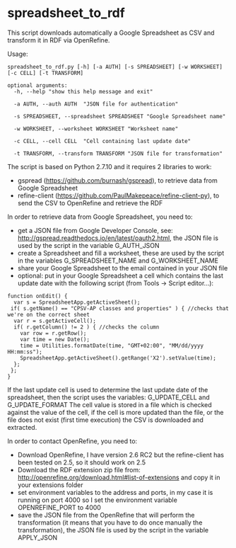 # spreadsheet_to_rdf

This script downloads automatically a Google Spreadsheet as CSV and transform it in RDF via OpenRefine.

Usage:
```
spreadsheet_to_rdf.py [-h] [-a AUTH] [-s SPREADSHEET] [-w WORKSHEET] [-c CELL] [-t TRANSFORM]

optional arguments:
  -h, --help "show this help message and exit"

  -a AUTH, --auth AUTH  "JSON file for authentication"

  -s SPREADSHEET, --spreadsheet SPREADSHEET "Google Spreadsheet name"

  -w WORKSHEET, --worksheet WORKSHEET "Worksheet name"

  -c CELL, --cell CELL  "Cell containing last update date"

  -t TRANSFORM, --transform TRANSFORM "JSON file for transformation"
```

The script is based on Python 2.7.10 and it requires 2 libraries to work:
 * gspread (https://github.com/burnash/gspread), to retrieve data from Google Spreadsheet
 * refine-client (https://github.com/PaulMakepeace/refine-client-py), to send the CSV to OpenRefine and retrieve the RDF

In order to retrieve data from Google Spreadsheet, you need to:
 * get a JSON file from  Google Developer Console, see: http://gspread.readthedocs.io/en/latest/oauth2.html, the JSON file is used by the script in the variable G_AUTH_JSON
 * create a Spreadsheet and fill a worksheet, these are used by the script in the variables G_SPREADSHEET_NAME and G_WORKSHEET_NAME
 * share your Google Spreadsheet to the email contained in your JSON file
 * optional: put in your Google Spreadsheet a cell which contains the last update date with the following script (from Tools -> Script editor...):

```
function onEdit() {
  var s = SpreadsheetApp.getActiveSheet();
 if( s.getName() == "CPSV-AP classes and properties" ) { //checks that we're on the correct sheet
  var r = s.getActiveCell();
  if( r.getColumn() != 2 ) { //checks the column
    var row = r.getRow();
    var time = new Date();
    time = Utilities.formatDate(time, "GMT+02:00", "MM/dd/yyyy HH:mm:ss");
    SpreadsheetApp.getActiveSheet().getRange('X2').setValue(time);
  };
 };
}
```

If the last update cell is used to determine the last update date of the spreadsheet, then the script uses the variables: G_UPDATE_CELL and G_UPDATE_FORMAT
The cell value is stored in a file which is checked against the value of the cell, if the cell is more updated than the file, or the file does not exist (first time execution) the CSV is downloaded and extracted.

In order to contact OpenRefine, you need to:
 * Download OpenRefine, I have version 2.6 RC2 but the refine-client has been tested on 2.5, so it should work on 2.5
 * Download the RDF extension zip file from: http://openrefine.org/download.html#list-of-extensions and copy it in your extensions folder
 * set environment variables to the address and ports, in my case it is running on port 4000 so I set the environment variable OPENREFINE_PORT to 4000
 * save the JSON file from the OpenRefine that will perform the transformation (it means that you have to do once manually the transformation), the JSON file is used by the script in the variable APPLY_JSON
 
 
